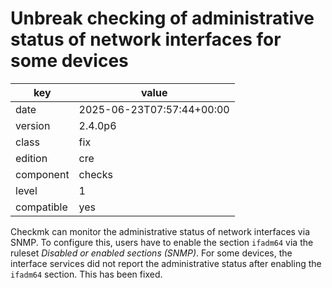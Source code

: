 [//]: # (werk v2)
# Unbreak checking of administrative status of network interfaces for some devices

key        | value
---------- | ---
date       | 2025-06-23T07:57:44+00:00
version    | 2.4.0p6
class      | fix
edition    | cre
component  | checks
level      | 1
compatible | yes

Checkmk can monitor the administrative status of network interfaces via SNMP.
To configure this, users have to enable the section `ifadm64` via the ruleset _Disabled or enabled sections (SNMP)_.
For some devices, the interface services did not report the administrative status after enabling the `ifadm64` section.
This has been fixed.
